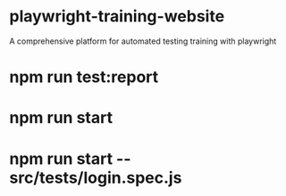 # playwright-training-website
A comprehensive platform for automated testing training with playwright


# npm run test:report
# npm run start
# npm run start -- src/tests/login.spec.js
